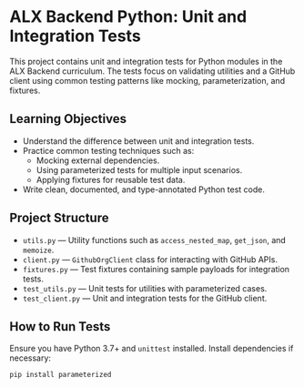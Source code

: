 # ALX Backend Python: Unit and Integration Tests

This project contains unit and integration tests for Python modules in the ALX Backend curriculum. The tests focus on validating utilities and a GitHub client using common testing patterns like mocking, parameterization, and fixtures.

## Learning Objectives

- Understand the difference between unit and integration tests.
- Practice common testing techniques such as:
  - Mocking external dependencies.
  - Using parameterized tests for multiple input scenarios.
  - Applying fixtures for reusable test data.
- Write clean, documented, and type-annotated Python test code.

## Project Structure

- `utils.py` — Utility functions such as `access_nested_map`, `get_json`, and `memoize`.
- `client.py` — `GithubOrgClient` class for interacting with GitHub APIs.
- `fixtures.py` — Test fixtures containing sample payloads for integration tests.
- `test_utils.py` — Unit tests for utilities with parameterized cases.
- `test_client.py` — Unit and integration tests for the GitHub client.

## How to Run Tests

Ensure you have Python 3.7+ and `unittest` installed. Install dependencies if necessary:

```bash
pip install parameterized
```
